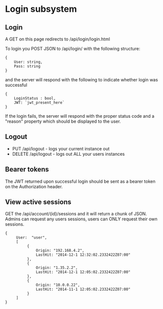# Login subsystem

## Login

A GET on this page redirects to /api/login/login.html

To login you POST JSON to /api/login/ with the following structure:
```
{
    User: string,
    Pass: string
}
```

and the server will respond with the following to indicate whether login was successful

```
{
    LoginStatus : bool,
    JWT: `jwt_present_here`
}
```

If the login fails, the server will respond with the proper status code and a "reason" property which should be displayed to the user.

## Logout

* PUT /api/logout - logs your current instance out
* DELETE /api/logout - logs out ALL your users instances

## Bearer tokens
The JWT returned upon successful login should be sent as a bearer token on the Authorization header.

## View active sessions
GET the /api/account/{id}/sessions and it will return a chunk of JSON.  Admins can request any users sessions, users can ONLY request their own sessions.

```
{
     User:  "user",
     [
          {
              Origin: "192.168.4.2",
              LastHit: "2014-12-1 12:32:02.2332422Z07:00"
          },
          {
              Origin: "1.35.2.2",
              LastHit: "2014-12-1 12:05:02.2332422Z07:00"
          },
          {
              Origin: "10.0.0.22",
              LastHit: "2014-11-1 12:05:02.2332422Z07:00"
          }
     ]
}
```
